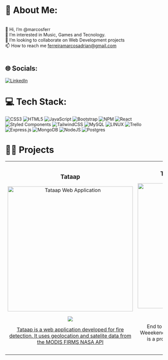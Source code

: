 # 💫 About Me:
<br>    👋 Hi, I’m @marcosferr<br>    👀 I’m interested in Music, Games and Tecnology.<br>  💞️ I’m looking to collaborate on Web Development projects<br>    📫 How to reach me ferreiramarcosadrian@gmail.com<br><br>


## 🌐 Socials:
[![LinkedIn](https://img.shields.io/badge/LinkedIn-%230077B5.svg?logo=linkedin&logoColor=white)](https://linkedin.com/in/https://www.linkedin.com/in/marcos-adrian-ferreira/) 

# 💻 Tech Stack:
![CSS3](https://img.shields.io/badge/css3-%231572B6.svg?style=for-the-badge&logo=css3&logoColor=white) ![HTML5](https://img.shields.io/badge/html5-%23E34F26.svg?style=for-the-badge&logo=html5&logoColor=white) ![JavaScript](https://img.shields.io/badge/javascript-%23323330.svg?style=for-the-badge&logo=javascript&logoColor=%23F7DF1E) ![Bootstrap](https://img.shields.io/badge/bootstrap-%23563D7C.svg?style=for-the-badge&logo=bootstrap&logoColor=white) ![NPM](https://img.shields.io/badge/NPM-%23000000.svg?style=for-the-badge&logo=npm&logoColor=white) ![React](https://img.shields.io/badge/react-%2320232a.svg?style=for-the-badge&logo=react&logoColor=%2361DAFB) ![Styled Components](https://img.shields.io/badge/styled--components-DB7093?style=for-the-badge&logo=styled-components&logoColor=white) ![TailwindCSS](https://img.shields.io/badge/tailwindcss-%2338B2AC.svg?style=for-the-badge&logo=tailwind-css&logoColor=white) ![MySQL](https://img.shields.io/badge/mysql-%2300f.svg?style=for-the-badge&logo=mysql&logoColor=white) ![LINUX](https://img.shields.io/badge/Linux-FCC624?style=for-the-badge&logo=linux&logoColor=black) ![Trello](https://img.shields.io/badge/Trello-%23026AA7.svg?style=for-the-badge&logo=Trello&logoColor=white) ![Express.js](https://img.shields.io/badge/express.js-%23404d59.svg?style=for-the-badge&logo=express&logoColor=%2361DAFB) ![MongoDB](https://img.shields.io/badge/MongoDB-%234ea94b.svg?style=for-the-badge&logo=mongodb&logoColor=white) ![NodeJS](https://img.shields.io/badge/node.js-6DA55F?style=for-the-badge&logo=node.js&logoColor=white) ![Postgres](https://img.shields.io/badge/postgres-%23316192.svg?style=for-the-badge&logo=postgresql&logoColor=white)

# 🧑‍💻 Projects

<table>
<tr>
<td width="50%">
<h3 align="center">Tataap</h3>
<div align="center">
<a href="https://github.com/marcosferr/Forest-Flame-App" target="_blank"><img src="https://i.imgur.com/8LFWQcL.png" width="400" alt="Tataap Web Application"></a>
<p>
<a href="https://github.com/ArisGuimera/Android-Expert-Intermedio" target="_blank">
<img src="https://img.shields.io/badge/CÓDIGO-ff9?style=for-the-badge&logo=github&logoColor=black">

</p>
<p>Tataap is a web application developed for fire detection. It uses geolocation and satelite data from the MODIS FIRMS NASA API</p>
</div>
                                                                                      
</td>       

<td width="50%">
<h3 align="center">Techstars Startup Weekend</h3>
<div align="center">
<a href="https://startupweekendencarnacion.com/" target="_blank"><img src="https://i.imgur.com/tmlNRS2.png" width="400" alt="Techstars Startup weekend"></a>
<p>
<a href="https://startupweekendencarnacion.com/" target="_blank">
<img src="https://img.shields.io/badge/see_it-live-green">
</a>
</p>
<p>End to End development of Techstars Startup Weeekend Agro Food Itapúa 2023 Landing Page. It is a project that uses WooCommerce and has payments integration.</p>
</div>
                                                                                      
</td>  
</table>                                                                                 
</div>
<br>




<!-- Proudly created with GPRM ( https://gprm.itsvg.in ) -->
